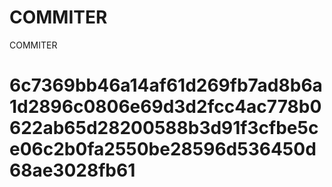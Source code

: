 # COMMITER
COMMITER






# 6c7369bb46a14af61d269fb7ad8b6a1d2896c0806e69d3d2fcc4ac778b0622ab65d28200588b3d91f3cfbe5ce06c2b0fa2550be28596d536450d68ae3028fb61
